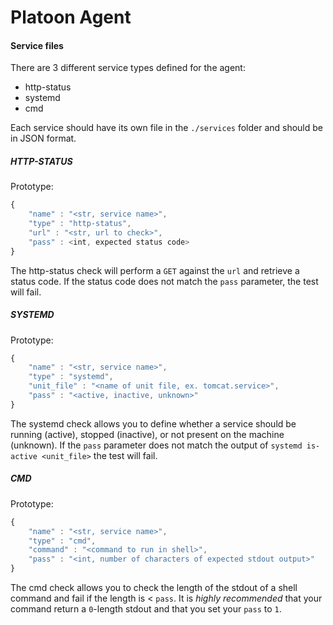 # Platoon Agent

#### Service files
There are 3 different service types defined for the agent:
* http-status
* systemd
* cmd

Each service should have its own file in the `./services` folder and should be in JSON format.

##### HTTP-STATUS

Prototype:
```JavaScript
{
	"name" : "<str, service name>",
	"type" : "http-status",
	"url" : "<str, url to check>",
	"pass" : <int, expected status code>
}
```

The http-status check will perform a `GET` against the `url` and retrieve a status code. If the status code does not match the `pass` parameter, the test will fail.


##### SYSTEMD

Prototype:
```JavaScript
{
	"name" : "<str, service name>",
	"type" : "systemd",
	"unit_file" : "<name of unit file, ex. tomcat.service>",
	"pass" : "<active, inactive, unknown>"
}
```

The systemd check allows you to define whether a service should be running (active), stopped (inactive), or not present on the machine (unknown). If the `pass` parameter does not match the output of `systemd is-active <unit_file>` the test will fail.

##### CMD

Prototype:
```JavaScript
{
	"name" : "<str, service name>",
	"type" : "cmd",
	"command" : "<command to run in shell>",
	"pass" : "<int, number of characters of expected stdout output>"
}
```

The cmd check allows you to check the length of the stdout of a shell command and fail if the length is < `pass`. It is *highly recommended* that your command return a `0`-length stdout and that you set your `pass` to `1`. 
